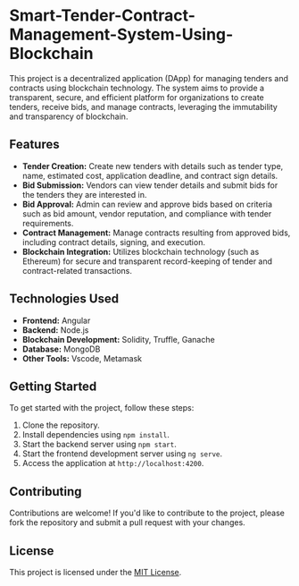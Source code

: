 # Smart-Tender-Contract-Management-System-Using-Blockchain
This project is a decentralized application (DApp) for managing tenders and contracts using blockchain technology. The system aims to provide a transparent, secure, and efficient platform for organizations to create tenders, receive bids, and manage contracts, leveraging the immutability and transparency of blockchain.

## Features

- **Tender Creation:** Create new tenders with details such as tender type, name, estimated cost, application deadline, and contract sign details.
- **Bid Submission:** Vendors can view tender details and submit bids for the tenders they are interested in.
- **Bid Approval:** Admin can review and approve bids based on criteria such as bid amount, vendor reputation, and compliance with tender requirements.
- **Contract Management:** Manage contracts resulting from approved bids, including contract details, signing, and execution.
- **Blockchain Integration:** Utilizes blockchain technology (such as Ethereum) for secure and transparent record-keeping of tender and contract-related transactions.

## Technologies Used

- **Frontend:** Angular
- **Backend:** Node.js
- **Blockchain Development:** Solidity, Truffle, Ganache
- **Database:** MongoDB
- **Other Tools:** Vscode, Metamask

## Getting Started

To get started with the project, follow these steps:

1. Clone the repository.
2. Install dependencies using `npm install`.
3. Start the backend server using `npm start`.
4. Start the frontend development server using `ng serve`.
5. Access the application at `http://localhost:4200`.

## Contributing

Contributions are welcome! If you'd like to contribute to the project, please fork the repository and submit a pull request with your changes.

## License

This project is licensed under the [MIT License](LICENSE).


